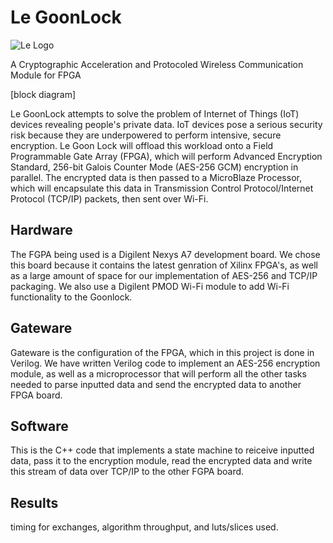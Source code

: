 # Le GoonLock
![Le Logo](../master/logo.png)

A Cryptographic Acceleration and Protocoled Wireless Communication Module for FPGA

[block diagram]

Le GoonLock attempts to solve the problem of Internet of Things (IoT) devices revealing people's private data. IoT devices pose a serious security risk because they are underpowered to perform intensive, secure encryption. Le Goon Lock will offload this workload onto a Field Programmable Gate Array (FPGA), which will perform Advanced Encryption Standard, 256-bit  Galois Counter Mode (AES-256 GCM) encryption in parallel. The encrypted data is then passed to a MicroBlaze Processor, which will encapsulate this data in Transmission Control Protocol/Internet Protocol (TCP/IP) packets, then sent over Wi-Fi.

## Hardware
The FGPA being used is a Digilent Nexys A7 development board. We chose this board because it contains the latest genration of Xilinx FPGA's, as well as a large amount of space for our implementation of AES-256 and TCP/IP packaging. We also use a Digilent PMOD Wi-Fi module to add Wi-Fi functionality to the Goonlock.

## Gateware
Gateware is the configuration of the FPGA, which in this project is done in Verilog. We have written Verilog code to implement an AES-256 encryption module, as well as a microprocessor that will perform all the other tasks needed to parse inputted data and send the encrypted data to another FPGA board.

## Software
This is the C++ code that implements a state machine to reiceive inputted data, pass it to the encryption module, read the encrypted data and write this stream of data over TCP/IP to the other FGPA board. 

## Results
timing for exchanges, algorithm throughput, and luts/slices used.
